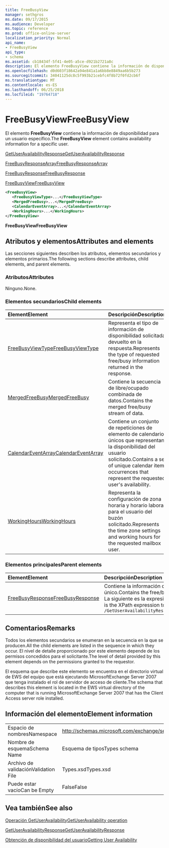 ```yaml
---
title: FreeBusyView
manager: sethgros
ms.date: 09/17/2015
ms.audience: Developer
ms.topic: reference
ms.prod: office-online-server
localization_priority: Normal
api_name:
- FreeBusyView
api_type:
- schema
ms.assetid: cb18434f-5f41-4e05-a5ce-d921b2721a8c
description: El elemento FreeBusyView contiene la información de disponibilidad para un usuario específico.
ms.openlocfilehash: d0d603f18642a94e841a1a6bb8e8849aa6b5b273
ms.sourcegitcommit: 34041125dc8c5f993b21cebfc4f8b72f0fd2cb6f
ms.translationtype: MT
ms.contentlocale: es-ES
ms.lasthandoff: 06/25/2018
ms.locfileid: "19764718"
---
```

# <a name="freebusyview"></a><span data-ttu-id="8cd28-103">FreeBusyView</span><span class="sxs-lookup"><span data-stu-id="8cd28-103">FreeBusyView</span></span>

<span data-ttu-id="8cd28-104">El elemento **FreeBusyView** contiene la información de disponibilidad para un usuario específico.</span><span class="sxs-lookup"><span data-stu-id="8cd28-104">The **FreeBusyView** element contains availability information for a specific user.</span></span> 
  
[<span data-ttu-id="8cd28-105">GetUserAvailabilityResponse</span><span class="sxs-lookup"><span data-stu-id="8cd28-105">GetUserAvailabilityResponse</span></span>](getuseravailabilityresponse.md)
  
[<span data-ttu-id="8cd28-106">FreeBusyResponseArray</span><span class="sxs-lookup"><span data-stu-id="8cd28-106">FreeBusyResponseArray</span></span>](freebusyresponsearray.md)
  
[<span data-ttu-id="8cd28-107">FreeBusyResponse</span><span class="sxs-lookup"><span data-stu-id="8cd28-107">FreeBusyResponse</span></span>](freebusyresponse.md)
  
[<span data-ttu-id="8cd28-108">FreeBusyView</span><span class="sxs-lookup"><span data-stu-id="8cd28-108">FreeBusyView</span></span>](freebusyview.md)
  
```xml
<FreeBusyView>
   <FreeBusyViewType>...</FreeBusyViewType>
   <MergedFreeBusy>...</MergedFreeBusy>
   <CalendarEventArray>...</CalendarEventArray>
   <WorkingHours>...</WorkingHours>
</FreeBusyView>
```

 <span data-ttu-id="8cd28-109">**FreeBusyView**</span><span class="sxs-lookup"><span data-stu-id="8cd28-109">**FreeBusyView**</span></span>
## <a name="attributes-and-elements"></a><span data-ttu-id="8cd28-110">Atributos y elementos</span><span class="sxs-lookup"><span data-stu-id="8cd28-110">Attributes and elements</span></span>

<span data-ttu-id="8cd28-111">Las secciones siguientes describen los atributos, elementos secundarios y elementos primarios.</span><span class="sxs-lookup"><span data-stu-id="8cd28-111">The following sections describe attributes, child elements, and parent elements.</span></span>
  
### <a name="attributes"></a><span data-ttu-id="8cd28-112">Atributos</span><span class="sxs-lookup"><span data-stu-id="8cd28-112">Attributes</span></span>

<span data-ttu-id="8cd28-113">Ninguno.</span><span class="sxs-lookup"><span data-stu-id="8cd28-113">None.</span></span>
  
### <a name="child-elements"></a><span data-ttu-id="8cd28-114">Elementos secundarios</span><span class="sxs-lookup"><span data-stu-id="8cd28-114">Child elements</span></span>

|<span data-ttu-id="8cd28-115">**Element**</span><span class="sxs-lookup"><span data-stu-id="8cd28-115">**Element**</span></span>|<span data-ttu-id="8cd28-116">**Descripción**</span><span class="sxs-lookup"><span data-stu-id="8cd28-116">**Description**</span></span>|
|:-----|:-----|
|[<span data-ttu-id="8cd28-117">FreeBusyViewType</span><span class="sxs-lookup"><span data-stu-id="8cd28-117">FreeBusyViewType</span></span>](freebusyviewtype.md) <br/> |<span data-ttu-id="8cd28-118">Representa el tipo de información de disponibilidad solicitada devuelto en la respuesta.</span><span class="sxs-lookup"><span data-stu-id="8cd28-118">Represents the type of requested free/busy information returned in the response.</span></span>  <br/> |
|[<span data-ttu-id="8cd28-119">MergedFreeBusy</span><span class="sxs-lookup"><span data-stu-id="8cd28-119">MergedFreeBusy</span></span>](mergedfreebusy.md) <br/> |<span data-ttu-id="8cd28-120">Contiene la secuencia de libre/ocupado combinada de datos.</span><span class="sxs-lookup"><span data-stu-id="8cd28-120">Contains the merged free/busy stream of data.</span></span>  <br/> |
|[<span data-ttu-id="8cd28-121">CalendarEventArray</span><span class="sxs-lookup"><span data-stu-id="8cd28-121">CalendarEventArray</span></span>](calendareventarray.md) <br/> |<span data-ttu-id="8cd28-122">Contiene un conjunto de repeticiones de elemento de calendario únicos que representan la disponibilidad del usuario solicitado.</span><span class="sxs-lookup"><span data-stu-id="8cd28-122">Contains a set of unique calendar item occurrences that represent the requested user's availability.</span></span>  <br/> |
|[<span data-ttu-id="8cd28-123">WorkingHours</span><span class="sxs-lookup"><span data-stu-id="8cd28-123">WorkingHours</span></span>](workinghours-ex15websvcsotherref.md) <br/> |<span data-ttu-id="8cd28-124">Representa la configuración de zona horaria y horario laboral para el usuario del buzón solicitado.</span><span class="sxs-lookup"><span data-stu-id="8cd28-124">Represents the time zone settings and working hours for the requested mailbox user.</span></span>  <br/> |
   
### <a name="parent-elements"></a><span data-ttu-id="8cd28-125">Elementos principales</span><span class="sxs-lookup"><span data-stu-id="8cd28-125">Parent elements</span></span>

|<span data-ttu-id="8cd28-126">**Element**</span><span class="sxs-lookup"><span data-stu-id="8cd28-126">**Element**</span></span>|<span data-ttu-id="8cd28-127">**Descripción**</span><span class="sxs-lookup"><span data-stu-id="8cd28-127">**Description**</span></span>|
|:-----|:-----|
|[<span data-ttu-id="8cd28-128">FreeBusyResponse</span><span class="sxs-lookup"><span data-stu-id="8cd28-128">FreeBusyResponse</span></span>](freebusyresponse.md) <br/> |<span data-ttu-id="8cd28-129">Contiene la información de disponibilidad para un usuario de buzón único.</span><span class="sxs-lookup"><span data-stu-id="8cd28-129">Contains the free/busy information for a single mailbox user.</span></span>  <br/> <span data-ttu-id="8cd28-130">La siguiente es la expresión de XPath para este elemento:</span><span class="sxs-lookup"><span data-stu-id="8cd28-130">The following is the XPath expression to this element:</span></span>  <br/>  `/GetUserAvailabilityResponse/FreeBusyResponseArray/FreeBusyResponse` <br/> |
   
## <a name="remarks"></a><span data-ttu-id="8cd28-131">Comentarios</span><span class="sxs-lookup"><span data-stu-id="8cd28-131">Remarks</span></span>

<span data-ttu-id="8cd28-132">Todos los elementos secundarios se enumeran en la secuencia en la que se producen.</span><span class="sxs-lookup"><span data-stu-id="8cd28-132">All the child elements are listed in the sequence in which they occur.</span></span> <span data-ttu-id="8cd28-133">El nivel de detalle proporcionado por este elemento depende de los permisos concedidos para el solicitante.</span><span class="sxs-lookup"><span data-stu-id="8cd28-133">The level of detail provided by this element depends on the permissions granted to the requestor.</span></span>
  
<span data-ttu-id="8cd28-134">El esquema que describe este elemento se encuentra en el directorio virtual de EWS del equipo que está ejecutando MicrosoftExchange Server 2007 que tenga instalado el rol de servidor de acceso de cliente.</span><span class="sxs-lookup"><span data-stu-id="8cd28-134">The schema that describes this element is located in the EWS virtual directory of the computer that is running MicrosoftExchange Server 2007 that has the Client Access server role installed.</span></span>
  
## <a name="element-information"></a><span data-ttu-id="8cd28-135">Información del elemento</span><span class="sxs-lookup"><span data-stu-id="8cd28-135">Element information</span></span>

|||
|:-----|:-----|
|<span data-ttu-id="8cd28-136">Espacio de nombres</span><span class="sxs-lookup"><span data-stu-id="8cd28-136">Namespace</span></span>  <br/> |http://schemas.microsoft.com/exchange/services/2006/types  <br/> |
|<span data-ttu-id="8cd28-137">Nombre de esquema</span><span class="sxs-lookup"><span data-stu-id="8cd28-137">Schema Name</span></span>  <br/> |<span data-ttu-id="8cd28-138">Esquema de tipos</span><span class="sxs-lookup"><span data-stu-id="8cd28-138">Types schema</span></span>  <br/> |
|<span data-ttu-id="8cd28-139">Archivo de validación</span><span class="sxs-lookup"><span data-stu-id="8cd28-139">Validation File</span></span>  <br/> |<span data-ttu-id="8cd28-140">Types.xsd</span><span class="sxs-lookup"><span data-stu-id="8cd28-140">Types.xsd</span></span>  <br/> |
|<span data-ttu-id="8cd28-141">Puede estar vacío</span><span class="sxs-lookup"><span data-stu-id="8cd28-141">Can be Empty</span></span>  <br/> |<span data-ttu-id="8cd28-142">False</span><span class="sxs-lookup"><span data-stu-id="8cd28-142">False</span></span>  <br/> |
   
## <a name="see-also"></a><span data-ttu-id="8cd28-143">Vea también</span><span class="sxs-lookup"><span data-stu-id="8cd28-143">See also</span></span>



[<span data-ttu-id="8cd28-144">Operación GetUserAvailability</span><span class="sxs-lookup"><span data-stu-id="8cd28-144">GetUserAvailability operation</span></span>](getuseravailability-operation.md)
  
[<span data-ttu-id="8cd28-145">GetUserAvailabilityResponse</span><span class="sxs-lookup"><span data-stu-id="8cd28-145">GetUserAvailabilityResponse</span></span>](getuseravailabilityresponse.md)


[<span data-ttu-id="8cd28-146">Obtención de disponibilidad del usuario</span><span class="sxs-lookup"><span data-stu-id="8cd28-146">Getting User Availability</span></span>](http://msdn.microsoft.com/library/d4133fcb-9b0f-4e6b-aadf-a389da83516a%28Office.15%29.aspx)

